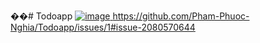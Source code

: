 ��#   T o d o a p p 
 
[ ![image](https://github.com/Pham-Phuoc-Nghia/Todoapp/assets/100588926/f3bf5793-7f4d-4520-b008-bbd7219ce737)
](https://github.com/Pham-Phuoc-Nghia/Todoapp/issues/1#issue-2080570644)https://github.com/Pham-Phuoc-Nghia/Todoapp/issues/1#issue-2080570644
